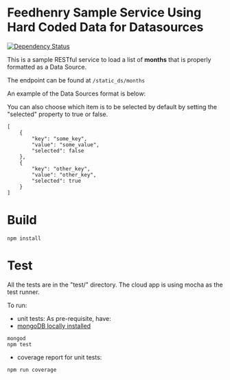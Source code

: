 # Feedhenry Sample Service Using Hard Coded Data for Datasources
[![Dependency Status](https://img.shields.io/david/feedhenry-templates/appforms-datasources-static.svg?style=flat-square)](https://david-dm.org/feedhenry-templates/appforms-datasources-static)

This is a sample RESTful service to load a list of **months** that is properly formatted as a Data Source.

The endpoint can be found at `/static_ds/months`

An example of the Data Sources format is below:

You can also choose which item is to be selected by default by setting the "selected" property to true or false.


    [
        {
            "key": "some_key",
            "value": "some_value",
            "selected": false
        },
        {
            "key": "other_key",
            "value": "other_key",
            "selected": true
        }
    ]

# Build
```
npm install
```

# Test
All the tests are in the "test/" directory. The cloud app is using mocha as the test runner. 

To run:
* unit tests:
As pre-requisite, have:
* [mongoDB locally installed](https://www.mongodb.com/)
```
mongod
npm test
```
* coverage report for unit tests:
```
npm run coverage
```